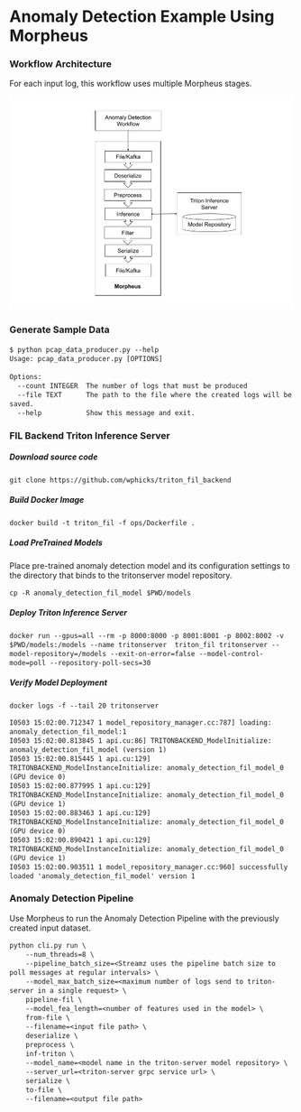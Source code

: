 <!--
# Copyright (c) 2021, NVIDIA CORPORATION. All rights reserved.
#
# Redistribution and use in source and binary forms, with or without
# modification, are permitted provided that the following conditions
# are met:
#  * Redistributions of source code must retain the above copyright
#    notice, this list of conditions and the following disclaimer.
#  * Redistributions in binary form must reproduce the above copyright
#    notice, this list of conditions and the following disclaimer in the
#    documentation and/or other materials provided with the distribution.
#  * Neither the name of NVIDIA CORPORATION nor the names of its
#    contributors may be used to endorse or promote products derived
#    from this software without specific prior written permission.
#
# THIS SOFTWARE IS PROVIDED BY THE COPYRIGHT HOLDERS ``AS IS'' AND ANY
# EXPRESS OR IMPLIED WARRANTIES, INCLUDING, BUT NOT LIMITED TO, THE
# IMPLIED WARRANTIES OF MERCHANTABILITY AND FITNESS FOR A PARTICULAR
# PURPOSE ARE DISCLAIMED.  IN NO EVENT SHALL THE COPYRIGHT OWNER OR
# CONTRIBUTORS BE LIABLE FOR ANY DIRECT, INDIRECT, INCIDENTAL, SPECIAL,
# EXEMPLARY, OR CONSEQUENTIAL DAMAGES (INCLUDING, BUT NOT LIMITED TO,
# PROCUREMENT OF SUBSTITUTE GOODS OR SERVICES; LOSS OF USE, DATA, OR
# PROFITS; OR BUSINESS INTERRUPTION) HOWEVER CAUSED AND ON ANY THEORY
# OF LIABILITY, WHETHER IN CONTRACT, STRICT LIABILITY, OR TORT
# (INCLUDING NEGLIGENCE OR OTHERWISE) ARISING IN ANY WAY OUT OF THE USE
# OF THIS SOFTWARE, EVEN IF ADVISED OF THE POSSIBILITY OF SUCH DAMAGE.
-->

# Anomaly Detection Example Using Morpheus

### Workflow Architecture

For each input log, this workflow uses multiple Morpheus stages.

![Test Image 1](img/workflow_architecture.jpg)

### Generate Sample Data
```
$ python pcap_data_producer.py --help
Usage: pcap_data_producer.py [OPTIONS]

Options:
  --count INTEGER  The number of logs that must be produced
  --file TEXT      The path to the file where the created logs will be saved.
  --help           Show this message and exit.

```

### FIL Backend Triton Inference Server

##### Download source code

```
git clone https://github.com/wphicks/triton_fil_backend
```
##### Build Docker Image

```
docker build -t triton_fil -f ops/Dockerfile .
```

##### Load PreTrained Models
Place pre-trained anomaly detection model and its configuration settings to the directory that binds to the tritonserver model repository.

```
cp -R anomaly_detection_fil_model $PWD/models
```

##### Deploy Triton Inference Server

```
docker run --gpus=all --rm -p 8000:8000 -p 8001:8001 -p 8002:8002 -v $PWD/models:/models --name tritonserver  triton_fil tritonserver --model-repository=/models --exit-on-error=false --model-control-mode=poll --repository-poll-secs=30
```

##### Verify Model Deployment
```
docker logs -f --tail 20 tritonserver
```
```
I0503 15:02:00.712347 1 model_repository_manager.cc:787] loading: anomaly_detection_fil_model:1
I0503 15:02:00.813845 1 api.cu:86] TRITONBACKEND_ModelInitialize: anomaly_detection_fil_model (version 1)
I0503 15:02:00.815445 1 api.cu:129] TRITONBACKEND_ModelInstanceInitialize: anomaly_detection_fil_model_0 (GPU device 0)
I0503 15:02:00.877995 1 api.cu:129] TRITONBACKEND_ModelInstanceInitialize: anomaly_detection_fil_model_0 (GPU device 1)
I0503 15:02:00.883463 1 api.cu:129] TRITONBACKEND_ModelInstanceInitialize: anomaly_detection_fil_model_0 (GPU device 0)
I0503 15:02:00.890421 1 api.cu:129] TRITONBACKEND_ModelInstanceInitialize: anomaly_detection_fil_model_0 (GPU device 1)
I0503 15:02:00.903511 1 model_repository_manager.cc:960] successfully loaded 'anomaly_detection_fil_model' version 1
```


### Anomaly Detection Pipeline
Use Morpheus to run the Anomaly Detection Pipeline with the previously created input dataset.

```
python cli.py run \
	--num_threads=8 \
	--pipeline_batch_size=<Streamz uses the pipeline batch size to poll messages at regular intervals> \
	--model_max_batch_size=<maximum number of logs send to triton-server in a single request> \
	pipeline-fil \
	--model_fea_length=<number of features used in the model> \
	from-file \
	--filename=<input file path> \
	deserialize \
	preprocess \
	inf-triton \
	--model_name=<model name in the triton-server model repository> \
	--server_url=<triton-server grpc service url> \
	serialize \
	to-file \
	--filename=<output file path>
```

